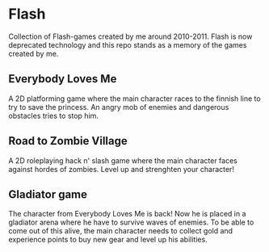 # Flash
Collection of Flash-games created by me around 2010-2011.
Flash is now deprecated technology and this repo stands as a memory of the games created by me. 

## Everybody Loves Me
A 2D platforming game where the main character races to the finnish line to try to save the princess. An angry mob of enemies and dangerous obstacles tries to stop him.

## Road to Zombie Village
A 2D roleplaying hack n' slash game where the main character faces against hordes of zombies. Level up and strenghten your character!

## Gladiator game
The character from Everybody Loves Me is back! Now he is placed in a gladiator arena where he have to survive waves of enemies. To be able to come out of this alive, the main character needs to collect gold and experience points to buy new gear and level up his abilities.

